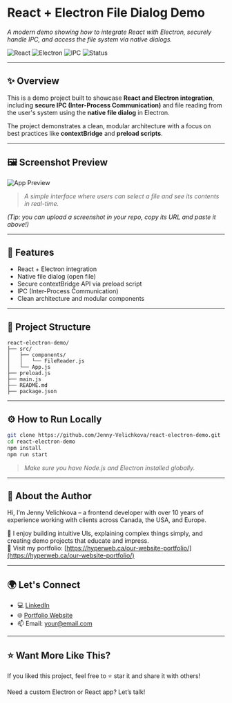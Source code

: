 # React + Electron File Dialog Demo

_A modern demo showing how to integrate React with Electron, securely handle IPC, and access the file system via native dialogs._

![React](https://img.shields.io/badge/Frontend-React-blue?style=flat-square)
![Electron](https://img.shields.io/badge/Desktop-Electron-9cf?style=flat-square)
![IPC](https://img.shields.io/badge/IPC-secure_contextBridge-green?style=flat-square)
![Status](https://img.shields.io/badge/Project-Demo-lightgrey?style=flat-square)

---

## ✨ Overview

This is a demo project built to showcase **React and Electron integration**, including **secure IPC (Inter-Process Communication)** and file reading from the user's system using the **native file dialog** in Electron.

The project demonstrates a clean, modular architecture with a focus on best practices like **contextBridge** and **preload scripts**.

---

## 🖼️ Screenshot Preview

![App Preview](https://your-screenshot-url.com/demo-preview.png)  
> _A simple interface where users can select a file and see its contents in real-time._

_(Tip: you can upload a screenshot in your repo, copy its URL and paste it above!)_

---

## 🚀 Features

- React + Electron integration
- Native file dialog (open file)
- Secure contextBridge API via preload script
- IPC (Inter-Process Communication)
- Clean architecture and modular components

---

## 📂 Project Structure

```
react-electron-demo/
├── src/
│   ├── components/
│   │   └── FileReader.js
│   └── App.js
├── preload.js
├── main.js
├── README.md
├── package.json
```

---

## ⚙️ How to Run Locally

```bash
git clone https://github.com/Jenny-Velichkova/react-electron-demo.git
cd react-electron-demo
npm install
npm run start
```

> _Make sure you have Node.js and Electron installed globally._

---

## 💬 About the Author

Hi, I’m Jenny Velichkova – a frontend developer with over 10 years of experience working with clients across Canada, the USA, and Europe.

🧠 I enjoy building intuitive UIs, explaining complex things simply, and creating demo projects that educate and impress.  
💼 Visit my portfolio: [https://hyperweb.ca/our-website-portfolio/](https://hyperweb.ca/our-website-portfolio/)

---

## 🌍 Let's Connect

- 💻 [LinkedIn](https://www.linkedin.com/in/your-profile)
- 🌐 [Portfolio Website](https://hyperweb.ca/)
- 📫 Email: your@email.com

---

## ⭐ Want More Like This?

If you liked this project, feel free to ⭐ star it and share it with others!

Need a custom Electron or React app? Let’s talk!
